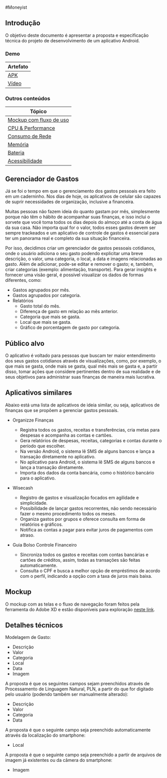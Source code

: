 #Moneyist
## Introdução
O objetivo deste documento é apresentar a proposta e especificação técnica do projeto de desenvolvimento de um aplicativo Android.

### Demo
| Artefato |
| --- |
| [APK](https://drive.google.com/file/d/1eme1lVMHKq4IxBNe31nSSvh4gaVzrbjp/view?usp=sharing)|
| [Vídeo](https://drive.google.com/file/d/176sU7yMD5p3ORPbMerwK_DEgsSnyB9Py/view?usp=sharing) |

### Outros conteúdos
| Tópico |
| --- |
| [Mockup com fluxo de uso](https://xd.adobe.com/view/3eb7e8a4-b05f-402e-7956-637834c0ecc8-4886/) |
| [CPU & Performance](cpu.md) |
| [Consumo de Rede](bandwidth.md) |
| [Memória](memoria.md) | 
| [Bateria](bateria.md) | 
| [Acessibilidade](acessibilidade.md) | 


## Gerenciador de Gastos
Já se foi o tempo em que o gerenciamento dos gastos pessoais era feito em um caderninho. Nos dias de hoje, os aplicativos de celular são capazes de suprir necessidades de organização, inclusive a financeira.

Muitas pessoas não fazem ideia do quanto gastam por mês, simplesmente porque não têm o hábito de acompanhar suas finanças, e isso inclui o sorvete que você toma todos os dias depois do almoço até a conta de água da sua casa. Não importa qual for o valor, todos esses gastos devem ser sempre trackeados e um aplicativo de controle de gastos é essencial para ter um panorama real e completo da sua situação financeira.

Por isso, decidimos criar um gerenciador de gastos pessoais cotidianos, onde o usuário adiciona o seu gasto podendo explicitar uma breve descrição, o valor, uma categoria, o local, a data e imagens relacionadas ao gasto. Além de adicionar, pode-se editar e remover o gasto; e, também, criar categorias (exemplo: alimentação, transporte). Para gerar insights e fornecer uma visão geral, é possível visualizar os dados de formas diferentes, como:
- Gastos agrupados por mês.
- Gastos agrupados por categoria.
- Relatórios
  - Gasto total do mês.
  - Diferença de gasto em relação ao mês anterior.
  - Categoria que mais se gasta.
  - Local que mais se gasta.
  - Gráfico de porcentagem de gasto por categoria.

## Público alvo
O aplicativo é voltado para pessoas que buscam ter maior entendimento dos seus gastos cotidianos através de visualizações, como, por exemplo, o que mais se gasta, onde mais se gasta, qual mês mais se gasta e, a partir disso, tomar ações que considere pertinentes dentro de sua realidade e de seus objetivos para administrar suas finanças de maneira mais lucrativa.

## Aplicativos similares
Abaixo está uma lista de aplicativos de ideia similar, ou seja, aplicativos de finanças que se propõem a gerenciar gastos pessoais.

- Organizze Finanças
  - Registra todos os gastos, receitas e transferências, cria metas para despesas e acompanha as contas e cartões.
  - Gera relatórios de despesas, receitas, categorias e contas durante o período que escolher.
  - Na versão Android, o sistema lê SMS de alguns bancos e lança a transação diretamente no aplicativo.
  - No aplicativo para Android, o sistema lê SMS de alguns bancos e lança a transação diretamente.
  - Importa dos dados da conta bancária, como o histórico bancário para o aplicativo.

- Wisecash
  - Registro de gastos e visualização focados em agilidade e simplicidade.
  - Possibilidade de lançar gastos recorrentes, não sendo necessário fazer o mesmo procedimento todos os meses.
  - Organiza gastos por grupos e oferece consulta em forma de relatórios e gráficos.
  - Notifica as contas a pagar para evitar juros de pagamentos com atraso.

- Guia Bolso Controle Financeiro
  - Sincroniza todos os gastos e receitas com contas bancárias e cartões de créditos, assim, todas as transações são feitas automaticamente.
  - Consulta o CPF e busca a melhor opção de empréstimos de acordo com o perfil, indicando a opção com a taxa de juros mais baixa.

## Mockup
O mockup com as telas e o fluxo de navegação foram feitos pela ferramenta do Adobe XD e estão disponíveis para exploração [neste link](https://xd.adobe.com/view/3eb7e8a4-b05f-402e-7956-637834c0ecc8-4886/).

## Detalhes técnicos
Modelagem de Gasto:
- Descrição
- Valor
- Categoria
- Local
- Data
- Imagem

A proposta é que os seguintes campos sejam preenchidos através de Processamento de Linguagem Natural, PLN, a partir do que for digitado pelo usuário (podendo também ser manualmente alterado):
- Descrição
- Valor
- Categoria
- Data

A proposta é que o seguinte campo seja preenchido automaticamente através da localização do smartphone:
- Local

A proposta é que o seguinte campo seja preenchido a partir de arquivos de imagem já existentes ou da câmera do smartphone:
- Imagem
 


